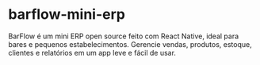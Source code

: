# barflow-mini-erp
BarFlow é um mini ERP open source feito com React Native, ideal para bares e pequenos estabelecimentos. Gerencie vendas, produtos, estoque, clientes e relatórios em um app leve e fácil de usar.
